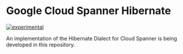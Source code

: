 # Google Cloud Spanner Hibernate

[![experimental](http://badges.github.io/stability-badges/dist/experimental.svg)](http://github.com/badges/stability-badges)

An implementation of the Hibernate Dialect for Cloud Spanner is being developed
in this repository.
